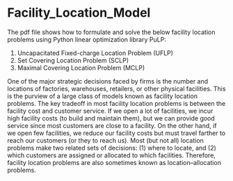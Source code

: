 # Facility_Location_Model

The pdf file shows how to formulate and solve the below facility location problems using Python linear optimization library PuLP:

1) Uncapacitated Fixed-charge Location Problem (UFLP)
2) Set Covering Location Problem (SCLP)
3) Maximal Covering Location Problem (MCLP)

One of the major strategic decisions faced by firms is the number and locations of factories, warehouses, retailers, or other physical facilities. This is the purview of a large class of models known as facility location problems. The key tradeoff in most facility location problems is between the facility cost and customer service. If we open a lot of facilities, we incur high facility costs (to build and maintain them), but we can provide good service since most customers are close to a facility. On the other hand, if we open
few facilities, we reduce our facility costs but must travel farther to reach our customers (or they to reach us). Most (but not all) location problems make two related sets of decisions: (1) where to locate, and (2) which customers are assigned or allocated to which facilities. Therefore, facility location problems are also sometimes known as location–allocation problems.

